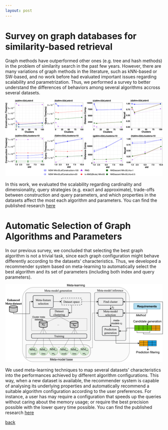 ```yaml
---
layout: post
---
```


# Survey on graph databases for similarity-based retrieval

Graph methods have outperformed other ones (e.g. tree and hash methods) in the problem of similarity search in the past few years. However, there are many variations of graph methods in the literature, such as kNN-based or SW-based, and no work before had evaluated important issues regarding scalability and parametrization. Thus, we performed a survey to better understand the differences of behaviors among several algorithms accross several datasets.

![Survey](/assets/img/posts/graph_database/survey.jpg)

In this work, we evaluated the scalability regarding cardinality and dimensionality, query strategies (e.g. exact and approximate), trade-offs between construction and query parameters, and which properties in the datasets affect the most each algorithm and parameters.
You can find the published research [here](https://www.researchgate.net/publication/339488943_A_survey_on_graph-based_methods_for_similarity_searches_in_metric_spaces)

# Automatic Selection of Graph Algorithms and Parameters 

In our previous survey, we concluded that selecting the best graph algorithm is not a trivial task, since each graph configuration might behave differently according to the datasets' characteristics. Thus, we developed a recommender system based on meta-learning to automatically select the best algorithm and its set of parameters (including both index and query parameters).

![AutoSelection](/assets/img/posts/graph_database/rec_sys.jpg)

We used meta-learning techniques to map several datasets' characteristics into the performances achieved by different algorithm configurations. This way, when a new dataset is available, the recommender system is capable of analysing its underlying properties and automatically recommend a suitable algorithm configuration according to the user preferences. For instance, a user has may require a configuration that speeds up the queries without caring about the memory usage; or require the best precision possible with the lower query time possible.
You can find the published research [here](https://www.researchgate.net/publication/363636261_A_Meta-learning_Configuration_Framework_for_Graph-based_Similarity_Search_Indexes)

[back](/)